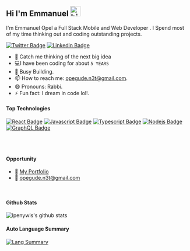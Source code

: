 ## Hi I'm Emmanuel <img src="https://user-images.githubusercontent.com/1303154/88677602-1635ba80-d120-11ea-84d8-d263ba5fc3c0.gif" width="28px" height="28px" alt="hi">

I'm Emmanuel Opel a Full Stack Mobile and Web Developer . I Spend most of my time thinking out and coding outstanding projects.


[![Twitter Badge](https://img.shields.io/badge/-@EmmanuelOpel-1ca0f1?style=flat&labelColor=1ca0f1&logo=twitter&logoColor=white&link=https://twitter.com/EmmanuelOpel)](https://twitter.com/EmmanuelOpel)  [![Linkedin Badge](https://img.shields.io/badge/-emmanuelopel-0e76a8?style=flat&labelColor=0e76a8&logo=linkedin&logoColor=white)](https://www.linkedin.com/in/emmanuelopel/) 

<!-- TODO: Add last video link -->

- 🔭 Catch me thinking of the next big idea 
- :computer:I have been coding for about `5 YEARS`
- 🤔 Busy Building.
- 📫 How to reach me: opegude.n3t@gmail.com.
- 😄 Pronouns: Rabbi.
- ⚡ Fun fact: I dream in code lol!.

#### Top Technologies

<!-- TODO: Make technologies links takes you to repositories -->

[![React Badge](https://img.shields.io/badge/-React-61DBFB?style=for-the-badge&labelColor=black&logo=react&logoColor=61DBFB)](#) [![Javascript Badge](https://img.shields.io/badge/-Javascript-F0DB4F?style=for-the-badge&labelColor=black&logo=javascript&logoColor=F0DB4F)](#) [![Typescript Badge](https://img.shields.io/badge/-Typescript-007acc?style=for-the-badge&labelColor=black&logo=typescript&logoColor=007acc)](#) [![Nodejs Badge](https://img.shields.io/badge/-Nodejs-3C873A?style=for-the-badge&labelColor=black&logo=node.js&logoColor=3C873A)](#) [![GraphQL Badge](https://img.shields.io/badge/-GraphQl-e535ab?style=for-the-badge&labelColor=black&logo=node.js&logoColor=e535ab)](#)

<br />
<br />

#### Opportunity
- :paperclip: [My Portfolio](https://emmanuelopeldev.netlify.app)
- :email: opegude.n3t@gmail.com
<br >

#### Github Stats

![Ipenywis's github stats](https://github-readme-stats.vercel.app/api?username=opeCre8tivia&count_private=true&theme=gotham&hide=contribs)

#### Auto Language Summary
[![Lang Summary](https://github-readme-stats.vercel.app/api/top-langs/?username=opeCre8tivia)](https://github.com/opeCre8tivia/github-readme-stats)

